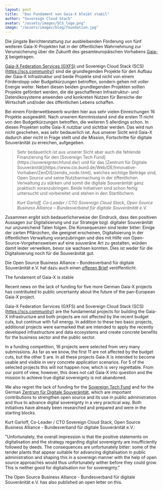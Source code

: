 ```yaml
---
layout: post
title:  "Das Fundament von Gaia-X bleibt stabil"
author: "Sovereign Cloud Stack"
avatar: "/assets/images/SCS_logo.png"
image: "/assets/images/blog/foundation.jpg"
---
```


Die jüngste Berichterstattung zur ausbleibenden Förderung von fünf weiteren Gaia-X-Projekten
hat in der öffentlichen Wahrnehmung zur Verunsicherung über die Zukunft
des gesamteuropäischen Vorhabens [Gaia-X](https://gaia-x.eu) beigetragen.

[Gaia-X Federation Services (GXFS)](https://gxfs.eu) und Sovereign Cloud Stack (SCS) (https://scs.community/)
sind die grundlegenden Projekte für den Aufbau der Gaia-X Infrastruktur und beide
Projekte sind nicht von einem Förderstopp oder Budgetkürzungen betroffen, sondern
gehen mit voller Energie weiter.  Neben diesen beiden grundlegenden Projekten
sollten Projekte gefördert werden, die die geschaffenen Infrastruktur- und
Datenökosysteme anwenden und konkreten Nutzen für Bereiche der Wirtschaft und/oder
des öffentlichen Lebens schaffen.

Bei einem Förderwettbewerb wurden hier aus sehr vielen Einreichungen 16 Projekte
ausgewählt. Nach unserem Kenntnisstand sind die ersten 11 nicht von den Budgetkürzungen
betroffen, die weiteren 5 allerdings schon. In diesen Projekten sollte Gaia-X nutzbar
und sichtbar werden. Das wird nun nicht geschehen, was sehr bedauerlich ist. Aus unserer Sicht wird Gaia-X dadurch aber nicht in Frage stellt und die Mission, Fortschritte für digitale Souveränität zu erreichen, aufgegeben.

<blockquote>
<p markdown="1">Sehr bedauerlich ist aus unserer Sicht aber auch die fehlende Finanzierung für den [Sovereign
Tech Fund](https://sovereigntechfund.de/) und für das [Zentrum für Digitale Souveränität](https://www.cio.bund.de/Web/DE/Innovative-Vorhaben/ZenDiS/zendis_node.html),
welches wichtige Beiträge sind, Open Source und seine Nutzbarmachung in der öffentlichen Verwaltung zu stärken und
somit die digitale Souveränität ganz praktisch voranzubringen. Beide Initiativen
sind schon fertig untersucht und vorbereitet und stehen in den Startlöchern.</p>
<cite>Kurt Garloff, Co-Leader / CTO Sovereign Cloud Stack, Open Source Business Alliance – Bundesverband für digitale Souveränität e.V.</cite>
</blockquote>

Zusammen ergibt sich bedauerlicherweise der Eindruck, dass den positiven Aussagen
zur Digitalisierung und zur Strategie bzgl. digitaler Souveränität nur unzureichend Taten folgen. Die Konsequenzen sind
leider bitter: Einige der zarten Pflänzchen, die geeignet erscheinen, Digitalisierung
in der öffentlichen Verwaltung voranzubringen und dies mit Hilfe von Open-Source-Vorgehensweisen auf eine souveräne Art zu gestalten, würden damit leider verwelken,
bevor sie wachsen konnten. Dies ist weder für die Digitalisierung noch für die
Souveränität gut.

Die Open Source Business Alliance – Bundesverband für digitale Souveränität e.V. 
hat dazu auch einen [offenen Brief](https://osb-alliance.de/featured/offener-brief-digitale-souveraenitaet-im-bundeshaushalt-2022-beruecksichtigen)
veröffentlicht.


The fundament of Gaia-X is stable

Recent news on the lack of funding for five more German Gaia-X projects has contributed to public uncertainty about the future of the pan-European Gaia-X project.

Gaia-X Federation Services (GXFS) and Sovereign Cloud Stack (SCS) (https://scs.community/) are the fundamental projects for building the Gaia-X infrastructure and both projects are not affected by the recent budget cuts, but continue with full energy. In addition to these two basic projects, additional projects were earmarked that are intended to apply the recently developed infrastructure and data ecosystems and create concrete benefits for the business sector and the public sector.

In a funding competition, 16 projects were selected from very many submissions. As far as we know, the first 11 are not affected by the budget cuts, but the other 5 are. In all these projects Gaia-X is intended to become usable and visible in very concrete application scenarios. For 5 of the selected projects this will not happen now, which is very regrettable. From our point of view, however, this does not call Gaia-X into question and the mission to achieve true digital sovereignty is not abandoned.

We also regret the lack of funding for the [Sovereign Tech Fund](https://sovereigntechfund.de/) and for the German [Zentrum für Digitale Souveränität](https://www.cio.bund.de/Web/DE/Innovative-Vorhaben/ZenDiS/zendis_node.html), which are important contributions to strengthen open source and its use in public administration and thus to advance digital sovereignty in a very practical way. Both initiatives have already been researched and prepared and were in the starting blocks.

Kurt Garloff, Co-Leader / CTO Sovereign Cloud Stack, Open Source Business Alliance - Bundesverband für digitale Souveränität e.V.:

"Unfortunately, the overall impression is that the positive statements on digitalisation and the strategy regarding digital sovereignty are insufficiently followed by deeds. The consequences are unfortunately bitter: some of the tender plants that appear suitable for advancing digitalisation in public administration and shaping this in a sovereign manner with the help of open source approaches would thus unfortunately wither before they could grow. This is neither good for digitalisation nor for sovereignty."

The Open Source Business Alliance - Bundesverband für digitale Souveränität e.V. has also published an open letter on this.
